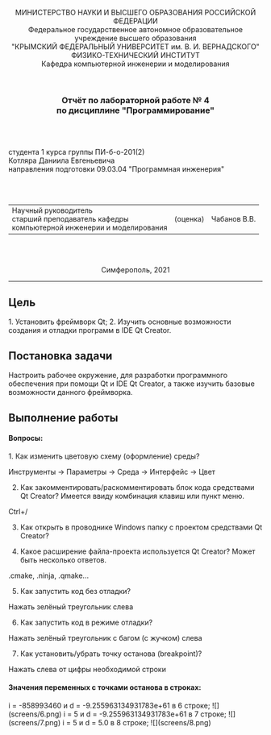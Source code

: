<p align="center">МИНИСТЕРСТВО НАУКИ  И ВЫСШЕГО ОБРАЗОВАНИЯ РОССИЙСКОЙ ФЕДЕРАЦИИ<br>
Федеральное государственное автономное образовательное учреждение высшего образования<br>
"КРЫМСКИЙ ФЕДЕРАЛЬНЫЙ УНИВЕРСИТЕТ им. В. И. ВЕРНАДСКОГО"<br>
ФИЗИКО-ТЕХНИЧЕСКИЙ ИНСТИТУТ<br>
Кафедра компьютерной инженерии и моделирования</p>
<br>
<h3 align="center">Отчёт по лабораторной работе № 4<br> по дисциплине "Программирование"</h3>
<br><br>
<p>студента 1 курса группы ПИ-б-о-201(2)<br>Котляра Даниила Евгеньевича<br>
направления подготовки 09.03.04 "Программная инженерия"</p>
<br><br>
<table>
<tr><td>Научный руководитель<br> старший преподаватель кафедры<br> компьютерной инженерии и моделирования</td>
<td>(оценка)</td>
<td>Чабанов В.В.</td>
</tr>
</table>
<br><br>
<p align="center">Симферополь, 2021</p>
<hr>

<h2>Цель</h2>
1. Установить фреймворк Qt;
2. Изучить основные возможности создания и отладки программ в IDE Qt Creator.

<h2>Постановка задачи</h2>

Настроить рабочее окружение, для разработки программного обеспечения при помощи Qt и IDE Qt Creator, а также изучить базовые возможности данного фреймворка.

<h2>Выполнение работы</h2>

<h4>Вопросы:</h4>
1. Как изменить цветовую схему (оформление) среды?

Инструменты -> Параметры -> Среда -> Интерфейс -> Цвет

2. Как закомментировать/раскомментировать блок кода средствами Qt Creator? Имеется ввиду комбинация клавиш или пункт меню.

Ctrl+/

3. Как открыть в проводнике Windows папку с проектом средствами Qt Creator?

4. Какое расширение файла-проекта используется Qt Creator? Может быть несколько ответов.

.cmake, .ninja, .qmake...

5. Как запустить код без отладки?

Нажать зелёный треугольник слева

6. Как запустить код в режиме отладки?

Нажать зелёный треугольник с багом (с жучком) слева

7. Как установить/убрать точку останова (breakpoint)?

Нажать слева от цифры необходимой строки


<h4>Значения переменных с точками останова в строках:</h4>
i = -858993460 и d = -9.255963134931783e+61 в 6 строке;
![](screens/6.png)
i = 5 и d = -9.255963134931783e+61 в 7 строке;
![](screens/7.png)
i = 5 и d = 5.0 в 8 строке;
![](screens/8.png)